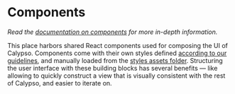 Components
==========

_Read the [documentation on components](https://github.com/Automattic/wp-calypso/blob/master/docs/components.md) for more in-depth information._

This place harbors shared React components used for composing the UI of Calypso. Components come with their own styles defined [according to our guidelines](https://github.com/Automattic/wp-calypso/blob/master/docs/coding-guidelines/css.md), and manually loaded from the [styles assets folder](https://github.com/Automattic/wp-calypso/blob/master/assets/stylesheets/_components.scss). Structuring the user interface with these building blocks has several benefits — like allowing to quickly construct a view that is visually consistent with the rest of Calypso, and easier to iterate on.
